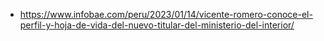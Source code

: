 - https://www.infobae.com/peru/2023/01/14/vicente-romero-conoce-el-perfil-y-hoja-de-vida-del-nuevo-titular-del-ministerio-del-interior/
